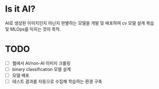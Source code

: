 # Is it AI?
AI로 생성된 이미지인지 아닌지 판별하는 모델을 개발 및 배포하여 cv 모델 설계 복습 및 MLOps를 익히는 것이 목적.

# TODO
- [ ] 웹에서 AI/non-AI 이미지 크롤링
- [ ] binary classification 모델 설계
- [ ] 모델 배포 
- [ ] 테스트 결과를 자동으로 수집해 학습하는 환경 구축